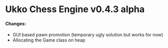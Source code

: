 # Ukko Chess Engine v0.4.3 alpha

#### Changes:
- GUI based pawn promotion (temporary ugly solution but works for now)
- Allocating the Game class on heap
